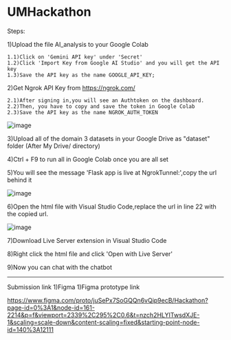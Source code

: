# UMHackathon

Steps: 

1)Upload the file AI_analysis to your Google Colab

	1.1)Click on 'Gemini API key' under 'Secret' 
	1.2)Click 'Import Key from Google AI Studio' and you will get the API key
	1.3)Save the API key as the name GOOGLE_API_KEY;
  
2)Get Ngrok API Key from https://ngrok.com/

	2.1)After signing in,you will see an Authtoken on the dashboard.
	2.2)Then, you have to copy and save the token in Google Colab
	2.3)Save the API key as the name NGROK_AUTH_TOKEN

![image](https://github.com/user-attachments/assets/313bb26e-f4fe-497f-8c5a-e4a05bb38a58)

3)Upload all of the domain 3 datasets in your Google Drive as "dataset" folder (After My Drive/ directory) 

4)Ctrl + F9 to run all in Google Colab once you are all set

5)You will see the message 'Flask app is live at NgrokTunnel:',copy the url behind it

![image](https://github.com/user-attachments/assets/08a5bef0-ee80-4a8e-beaa-850aca3f7a82)

6)Open the html file with Visual Studio Code,replace the url in line 22 with the copied url.

![image](https://github.com/user-attachments/assets/d97c43fc-6a98-47b5-8a8d-b2fedd9fb9f8)

7)Download Live Server extension in Visual Studio Code

8)Right click the html file and click 'Open with Live Server'

9)Now you can chat with the chatbot

---------------------------------------------------
Submission link 
1)Figma
1)Figma prototype link 

https://www.figma.com/proto/juSePx7SoGQQn6vQip9ecB/Hackathon?page-id=0%3A1&node-id=161-2214&p=f&viewport=2339%2C295%2C0.6&t=nzch2HLYITwsdXJE-1&scaling=scale-down&content-scaling=fixed&starting-point-node-id=140%3A12111


